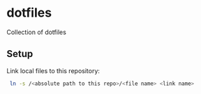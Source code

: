# dotfiles
Collection of dotfiles

## Setup

Link local files to this repository:

```sh
 ln -s /<absolute path to this repo>/<file name> <link name>
```